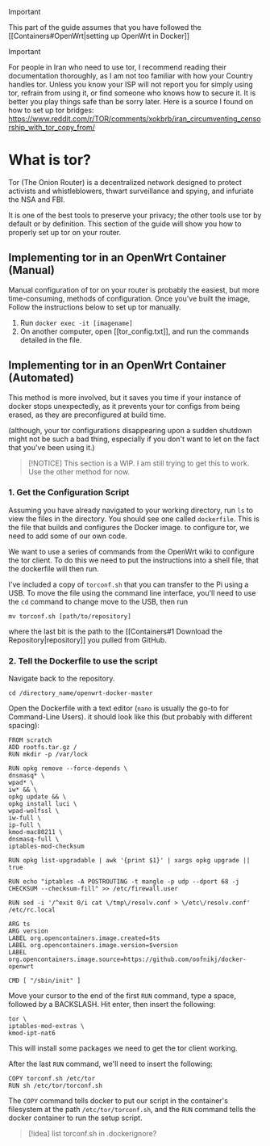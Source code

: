 >[!IMPORTANT]
>This part of the guide assumes that you have followed the  [[Containers#OpenWrt|setting up OpenWrt in Docker]]

>[!IMPORTANT]
>For people in Iran who need to use tor, I recommend reading their documentation thoroughly, as I am not too familiar with how your Country handles tor. Unless you know your ISP will not report you for simply using tor, refrain from using it, or find someone who knows how to secure it. It is better you play things safe than be sorry later.
>Here is a source I found on how to set up tor bridges: https://www.reddit.com/r/TOR/comments/xokbrb/iran_circumventing_censorship_with_tor_copy_from/

# What is tor?
Tor (The Onion Router) is a decentralized network designed to protect activists and whistleblowers, thwart surveillance and spying, and infuriate the NSA and FBI.

It is one of the best tools to preserve your privacy; the other tools use tor by default or by definition. This section of the guide will show you how to properly set up tor on your router.

## Implementing tor in an OpenWrt Container (Manual)
Manual configuration of tor on your router is probably the easiest, but more time-consuming, methods of configuration. Once you've built the image, Follow the instructions below to set up tor manually.

1. Run `docker exec -it [imagename]`
2. On another computer, open [[tor_config.txt]], and run the commands detailed in the file.

## Implementing tor in an OpenWrt Container (Automated)
This method is more involved, but it saves you time if your instance of docker stops unexpectedly, as it prevents your tor configs from being erased, as they are preconfigured at build time.

(although, your tor configurations disappearing upon a sudden shutdown might not be such a bad thing, especially if you don't want to let on the fact that you've been using it.)

>[!NOTICE]
>This section is a WIP. I am still trying to get this to work. Use the other method for now.
### 1. Get the Configuration Script
Assuming you have already navigated to your working directory, run `ls` to view the files in the directory. You should see one called `dockerfile`. This is the file that builds and configures the Docker image. to configure tor, we need to add some of our own code.


We want to use a series of commands from the OpenWrt wiki to configure the tor client. To do this we need to put the instructions into a shell file, that the dockerfile will then run.

I've included a copy of `torconf.sh` that you can transfer to the Pi using a USB. To move the file using the command line interface, you'll need to use the `cd` command to change move to the USB, then run 
```
mv torconf.sh [path/to/repository]
```
where the last bit is the path to the [[Containers#1 Download the Repository|repository]] you pulled from GitHub.

### 2. Tell the Dockerfile to use the script
Navigate back to the repository.

`cd /directory_name/openwrt-docker-master`

Open the Dockerfile with a text editor (`nano` is usually the go-to for Command-Line Users). it should look like this (but probably with different spacing):

```
FROM scratch
ADD rootfs.tar.gz /
RUN mkdir -p /var/lock

RUN opkg remove --force-depends \
dnsmasq* \
wpad* \
iw* && \
opkg update && \
opkg install luci \
wpad-wolfssl \
iw-full \
ip-full \
kmod-mac80211 \
dnsmasq-full \
iptables-mod-checksum

RUN opkg list-upgradable | awk '{print $1}' | xargs opkg upgrade || true

RUN echo "iptables -A POSTROUTING -t mangle -p udp --dport 68 -j CHECKSUM --checksum-fill" >> /etc/firewall.user

RUN sed -i '/^exit 0/i cat \/tmp\/resolv.conf > \/etc\/resolv.conf' /etc/rc.local

ARG ts
ARG version
LABEL org.opencontainers.image.created=$ts
LABEL org.opencontainers.image.version=$version
LABEL org.opencontainers.image.source=https://github.com/oofnikj/docker-openwrt

CMD [ "/sbin/init" ]
```

Move your cursor to the end of the first `RUN` command, type a space, followed by a BACKSLASH. Hit enter, then insert the following:
```
tor \
iptables-mod-extras \
kmod-ipt-nat6
```

This will install some packages we need to get the tor client working.

After the last `RUN` command, we'll need to insert the following:
```
COPY torconf.sh /etc/tor
RUN sh /etc/tor/torconf.sh
```

The `COPY` command tells docker to put our script in the container's filesystem at the path `/etc/tor/torconf.sh`, and the `RUN` command tells the docker container to run the setup script.

>[!idea]
>list torconf.sh in .dockerignore?
